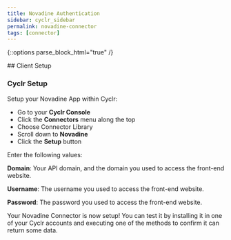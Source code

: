 ```yaml
---
title: Novadine Authentication
sidebar: cyclr_sidebar
permalink: novadine-connector
tags: [connector]
---
```

{::options parse_block_html="true" /}
<section class="card">
## Client Setup

### Cyclr Setup

Setup your Novadine App within Cyclr:

*   Go to your **Cyclr Console**
*   Click the **Connectors** menu along the top
*   Choose Connector Library
*   Scroll down to **Novadine**
*   Click the **Setup** button

Enter the following values:

**Domain**: Your API domain, and the domain you used to access the front-end website.

**Username**: The username you used to access the front-end website.

**Password**: The password you used to access the front-end website.


Your Novadine Connector is now setup! You can test it by installing it in one of your Cyclr accounts and executing one of the methods to confirm it can return some data.

</section>
